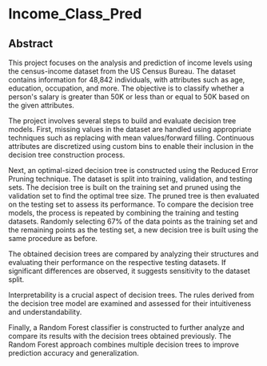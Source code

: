 # Income_Class_Pred

## Abstract

This project focuses on the analysis and prediction of income levels using the census-income
dataset from the US Census Bureau. The dataset contains information for 48,842 individuals,
with attributes such as age, education, occupation, and more. The objective is to classify
whether a person's salary is greater than 50K or less than or equal to 50K based on the given
attributes.

The project involves several steps to build and evaluate decision tree models. First, missing
values in the dataset are handled using appropriate techniques such as replacing with mean
values/forward filling. Continuous attributes are discretized using custom bins to enable their
inclusion in the decision tree construction process.

Next, an optimal-sized decision tree is constructed using the Reduced Error Pruning
technique. The dataset is split into training, validation, and testing sets. The decision tree is
built on the training set and pruned using the validation set to find the optimal tree size. The
pruned tree is then evaluated on the testing set to assess its performance.
To compare the decision tree models, the process is repeated by combining the training and
testing datasets. Randomly selecting 67% of the data points as the training set and the
remaining points as the testing set, a new decision tree is built using the same procedure as
before.

The obtained decision trees are compared by analyzing their structures and evaluating their
performance on the respective testing datasets. If significant differences are observed, it
suggests sensitivity to the dataset split.

Interpretability is a crucial aspect of decision trees. The rules derived from the decision tree
model are examined and assessed for their intuitiveness and understandability.

Finally, a Random Forest classifier is constructed to further analyze and compare its results
with the decision trees obtained previously. The Random Forest approach combines multiple
decision trees to improve prediction accuracy and generalization.
